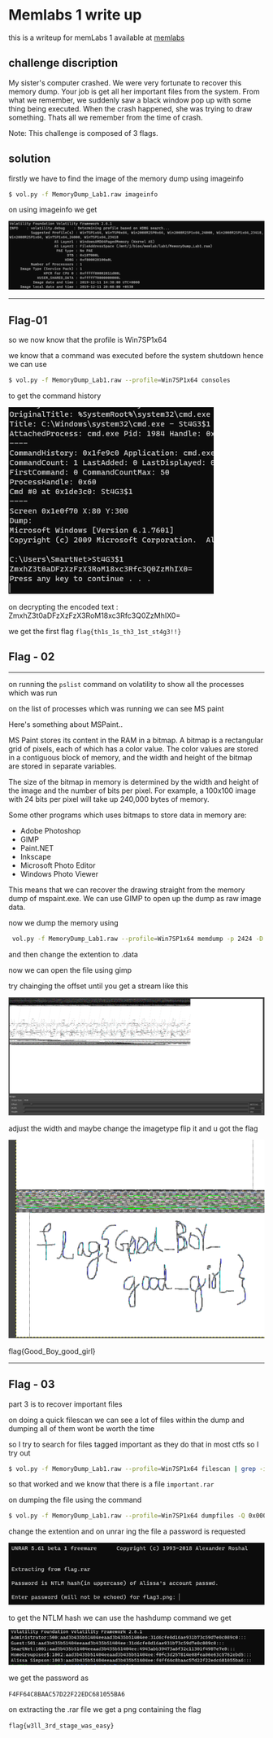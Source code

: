 # Memlabs 1 write up 
this is a writeup for memLabs 1 available at [memlabs](https://github.com/stuxnet999/MemLabs)

## challenge discription 
My sister's computer crashed. We were very fortunate to recover this memory dump. Your job is get all her important files from the system. From what we remember, we suddenly saw a black window pop up with some thing being executed. When the crash happened, she was trying to draw something. Thats all we remember from the time of crash.

Note: This challenge is composed of 3 flags.

## solution 

firstly we have to find the image of the memory dump using imageinfo 

```bash satement 
$ vol.py -f MemoryDump_Lab1.raw imageinfo
```
on using imageinfo we get


![](assets/001.png)
<hr>

## Flag-01

so we now know that the profile is Win7SP1x64 

we know that a command was executed before the system shutdown hence we can use 
```bash statement
$ vol.py -f MemoryDump_Lab1.raw --profile=Win7SP1x64 consoles
```
to get the command history 

![](assets/002.png)

on decrypting the encoded text : ZmxhZ3t0aDFzXzFzX3RoM18xc3Rfc3Q0ZzMhIX0=

we get the first flag `flag{th1s_1s_th3_1st_st4g3!!}`

## Flag - 02

<hr>

on running the `pslist` command on volatility to show all the processes which was run 

on the list of processes which was running we can see MS paint 

Here's something about MSPaint..

MS Paint stores its content in the RAM in a bitmap. A bitmap is a rectangular grid of pixels, each of which has a color value. The color values are stored in a contiguous block of memory, and the width and height of the bitmap are stored in separate variables.

The size of the bitmap in memory is determined by the width and height of the image and the number of bits per pixel. For example, a 100x100 image with 24 bits per pixel will take up 240,000 bytes of memory.

Some other programs which uses bitmaps to store data in memory are:

  - Adobe Photoshop
  - GIMP
  - Paint.NET
  - Inkscape
  - Microsoft Photo Editor
  - Windows Photo Viewer

This means that we can recover the drawing straight from the memory dump of mspaint.exe. We can use GIMP to open up the dump as raw image data.

now we dump the memory using 
```bash statement 
 vol.py -f MemoryDump_Lab1.raw --profile=Win7SP1x64 memdump -p 2424 -D
 ```

 and then change the extention to .data

 now we can open the file using gimp

 try chainging the offset until you get a stream like this 

![](assets/003.png)

adjust the width and maybe change the imagetype flip it and u got the flag 

![](assets/004.png)

flag{Good_Boy_good_girl}

<hr>

## Flag - 03

part 3 is to recover important files 

on doing a quick filescan we can see a lot of files within the dump and dumping all of them wont be worth the time

so I try to search for files tagged important as they do that in most ctfs
so I try out 
```bash statement 
$ vol.py -f MemoryDump_Lab1.raw --profile=Win7SP1x64 filescan | grep -i important
 ```
so that worked and we know that there is a file ```important.rar```

on dumping the file using the command 
```bash statement
$ vol.py -f MemoryDump_Lab1.raw --profile=Win7SP1x64 dumpfiles -Q 0x000000003fa3ebc0 -D try
```

change the extention and on unrar ing the file a password is requested 


![](assets/005.png)


to get the NTLM hash we can use the hashdump command we get


 ![](assets/006.png) 
 
 we get the password as
 
 ```F4FF64C8BAAC57D22F22EDC681055BA6```
 
 on extracting the .rar file we get a png containing the flag 

```flag{w3ll_3rd_stage_was_easy}```

